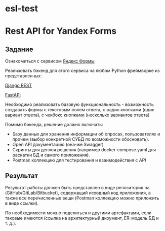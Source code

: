 # esl-test

# Rest API for Yandex Forms

## Задание

Ознакомиться с сервисом [Яндекс Формы](https://cloud.yandex.ru/services/forms)

Реализовать бэкенд для этого сервиса на любом Python фреймворке из представленных:

[Django REST](https://www.django-rest-framework.org/)

[FastAPI](https://fastapi.tiangolo.com/)

Необходимо реализовать базовую функциональность - возможность создавать формы с текстовым полем ответа, с радио кнопками (один вариант ответа), с чекбокс кнопками (несколько вариантов ответа)

Помимо бэкенда, решение должно включать:

- Базу данных для хранения информации об опросах, пользователях и прочем (выбор конкретной СУБД по возможности обосновать).
- Open API документацию (она-же Swagger)
- Скрипты для деплоя решения (например docker-compose.yaml для раскатки БД и самого приложения).
- Postman коллекцию для тестирования и взаимодействия с API

## Результат

Результат работы должен быть представлен в виде репозитория на (GitHub/GitLab/Bitbucket), содержащий исходный код приложения, а также все перечисленные вещи (Postman коллекцию можно приложить в виде ссылки).

По необходимости можно поделиться и другими артефактами, если таковые имеются (ссылка на архитектурный дкоумент, ER-модель БД и т. д.).

